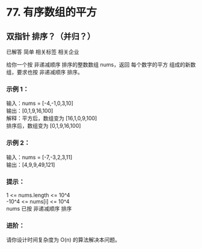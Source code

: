 # 77. 有序数组的平方

## 双指针  排序？（并归？）
已解答
简单
相关标签
相关企业

给你一个按 非递减顺序 排序的整数数组 nums，返回 每个数字的平方 组成的新数组，要求也按 非递减顺序 排序。

### 示例 1：

输入：nums = [-4,-1,0,3,10]  
输出：[0,1,9,16,100]  
解释：平方后，数组变为 [16,1,0,9,100]  
排序后，数组变为 [0,1,9,16,100]  

### 示例 2：

输入：nums = [-7,-3,2,3,11]  
输出：[4,9,9,49,121]  

### 提示：

1 <= nums.length <= 10^4  
-10^4 <= nums[i] <= 10^4  
nums 已按 非递减顺序 排序  

### 进阶：

请你设计时间复杂度为 O(n) 的算法解决本问题。
